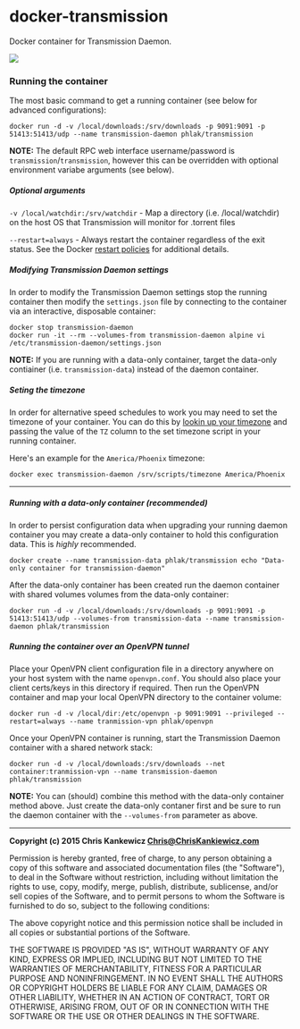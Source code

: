 docker-transmission
===================

Docker container for Transmission Daemon.

[![](https://badge.imagelayers.io/phlak/transmission:latest.svg)](https://imagelayers.io/?images=phlak/transmission:latest 'Get your own badge on imagelayers.io')


### Running the container

The most basic command to get a running container (see below for advanced configurations):

    docker run -d -v /local/downloads:/srv/downloads -p 9091:9091 -p 51413:51413/udp --name transmission-daemon phlak/transmission

**NOTE:** The default RPC web interface username/password is `transmission`/`transmission`, however
this can be overridden with optional environment variabe arguments (see below).


##### Optional arguments

`-v /local/watchdir:/srv/watchdir` - Map a directory (i.e. /local/watchdir) on the host OS that
                                     Transmission will monitor for .torrent files

`--restart=always` - Always restart the container regardless of the exit status. See the Docker
                     [restart policies](https://goo.gl/OI87rA) for additional details.


##### Modifying Transmission Daemon settings

In order to modify the Transmission Daemon settings stop the running container then modify the
`settings.json` file by connecting to the container via an interactive, disposable container:

    docker stop transmission-daemon
    docker run -it --rm --volumes-from transmission-daemon alpine vi /etc/transmission-daemon/settings.json

**NOTE:** If you are running with a data-only container, target the data-only contiainer (i.e.
`transmission-data`) instead of the daemon container.


##### Seting the timezone

In order for alternative speed schedules to work you may need to set the timezone of your container.
You can do this by [lookin up your timezone](https://goo.gl/uy1J6q) and passing the value of the
`TZ` column to the set timezone script in your running container.

Here's an example for the `America/Phoenix` timezone:

    docker exec transmission-daemon /srv/scripts/timezone America/Phoenix


-----

##### Running with a data-only container (recommended)

In order to persist configuration data when upgrading your running daemon container you may create a
data-only container to hold this configuration data. This is _highly_ recommended.

    docker create --name transmission-data phlak/transmission echo "Data-only container for transmission-daemon"

After the data-only container has been created run the daemon container with shared volumes volumes
from the data-only container:

    docker run -d -v /local/downloads:/srv/downloads -p 9091:9091 -p 51413:51413/udp --volumes-from transmission-data --name transmission-daemon phlak/transmission


##### Running the container over an OpenVPN tunnel

Place your OpenVPN client configuration file in a directory anywhere on your host system with the
name `openvpn.conf`. You should also place your client certs/keys in this directory if required.
Then run the OpenVPN container and map your local OpenVPN directory to the container volume:

    docker run -d -v /local/dir:/etc/openvpn -p 9091:9091 --privileged --restart=always --name tranmission-vpn phlak/openvpn

Once your OpenVPN container is running, start the Transmission Daemon container with a shared
network stack:

    docker run -d -v /local/downloads:/srv/downloads --net container:tranmission-vpn --name transmission-daemon phlak/transmission

**NOTE:** You can (should) combine this method with the data-only container method above. Just
create the data-only contaner first and be sure to run the daemon container with the
`--volumes-from` parameter as above.


-----

**Copyright (c) 2015 Chris Kankewicz <Chris@ChrisKankiewicz.com>**

Permission is hereby granted, free of charge, to any person obtaining a copy
of this software and associated documentation files (the "Software"), to deal
in the Software without restriction, including without limitation the rights
to use, copy, modify, merge, publish, distribute, sublicense, and/or sell
copies of the Software, and to permit persons to whom the Software is
furnished to do so, subject to the following conditions:

The above copyright notice and this permission notice shall be included in
all copies or substantial portions of the Software.

THE SOFTWARE IS PROVIDED "AS IS", WITHOUT WARRANTY OF ANY KIND, EXPRESS OR
IMPLIED, INCLUDING BUT NOT LIMITED TO THE WARRANTIES OF MERCHANTABILITY,
FITNESS FOR A PARTICULAR PURPOSE AND NONINFRINGEMENT. IN NO EVENT SHALL THE
AUTHORS OR COPYRIGHT HOLDERS BE LIABLE FOR ANY CLAIM, DAMAGES OR OTHER
LIABILITY, WHETHER IN AN ACTION OF CONTRACT, TORT OR OTHERWISE, ARISING FROM,
OUT OF OR IN CONNECTION WITH THE SOFTWARE OR THE USE OR OTHER DEALINGS IN
THE SOFTWARE.
